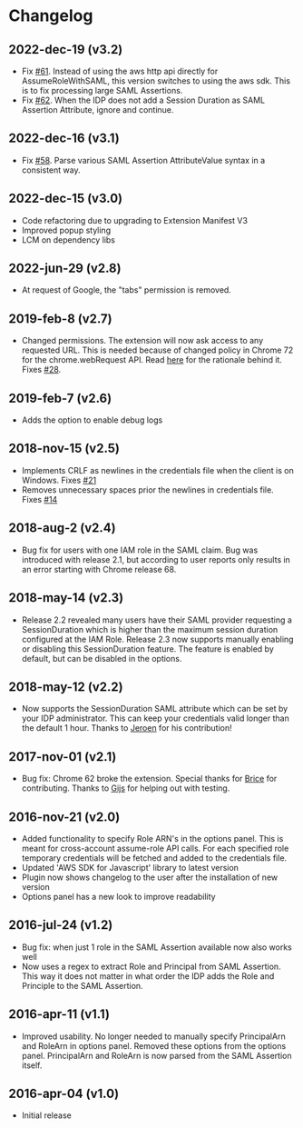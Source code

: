 # Changelog

## 2022-dec-19 (v3.2)
* Fix [#61](https://github.com/prolane/samltoawsstskeys/issues/61). Instead of using the aws http api directly for AssumeRoleWithSAML, this version switches to using the aws sdk. This is to fix processing large SAML Assertions.
* Fix [#62](https://github.com/prolane/samltoawsstskeys/issues/62). When the IDP does not add a Session Duration as SAML Assertion Attribute, ignore and continue.

## 2022-dec-16 (v3.1)
* Fix [#58](https://github.com/prolane/samltoawsstskeys/issues/58). Parse various SAML Assertion AttributeValue syntax in a consistent way.

## 2022-dec-15 (v3.0)
* Code refactoring due to upgrading to Extension Manifest V3
* Improved popup styling
* LCM on dependency libs

## 2022-jun-29 (v2.8)
* At request of Google, the "tabs" permission is removed.

## 2019-feb-8 (v2.7)
* Changed permissions. The extension will now ask access to any requested URL. This is needed because of changed policy in Chrome 72 for the chrome.webRequest API. Read [here](https://github.com/prolane/samltoawsstskeys/issues/28#issuecomment-461938267) for the rationale behind it. Fixes [#28](https://github.com/prolane/samltoawsstskeys/issues/28).

## 2019-feb-7 (v2.6)
* Adds the option to enable debug logs

## 2018-nov-15 (v2.5)
* Implements CRLF as newlines in the credentials file when the client is on Windows. Fixes [#21](https://github.com/prolane/samltoawsstskeys/issues/21)
* Removes unnecessary spaces prior the newlines in credentials file. Fixes [#14](https://github.com/prolane/samltoawsstskeys/issues/14)

## 2018-aug-2 (v2.4)
* Bug fix for users with one IAM role in the SAML claim. Bug was introduced with release 2.1, but according to user reports only results in an error starting with Chrome release 68.

## 2018-may-14 (v2.3)
* Release 2.2 revealed many users have their SAML provider requesting a SessionDuration which is higher than the maximum session duration configured at the IAM Role. Release 2.3 now supports manually enabling or disabling this SessionDuration feature. The feature is enabled by default, but can be disabled in the options.

## 2018-may-12 (v2.2)
* Now supports the SessionDuration SAML attribute which can be set by your IDP administrator. This can keep your credentials valid longer than the default 1 hour. Thanks to [Jeroen](https://github.com/ashemedai) for his contribution!

## 2017-nov-01 (v2.1)
* Bug fix: Chrome 62 broke the extension. Special thanks for [Brice](https://github.com/bdruth) for contributing. Thanks to [Gijs](https://gitlab.com/gbvanrenswoude) for helping out with testing.

## 2016-nov-21 (v2.0)
* Added functionality to specify Role ARN's in the options panel. This is meant for cross-account assume-role API calls. For each specified role temporary credentials will be fetched and added to the credentials file.
* Updated 'AWS SDK for Javascript' library to latest version
* Plugin now shows changelog to the user after the installation of new version
* Options panel has a new look to improve readability

## 2016-jul-24 (v1.2)
* Bug fix: when just 1 role in the SAML Assertion available now also works well
* Now uses a regex to extract Role and Principal from SAML Assertion. This way it does not matter in what order the IDP adds the Role and Principle to the SAML Assertion.

## 2016-apr-11 (v1.1)
* Improved usability. No longer needed to manually specify PrincipalArn and RoleArn in options panel. Removed these options from the options panel. PrincipalArn and RoleArn is now parsed from the SAML Assertion itself.

## 2016-apr-04 (v1.0)
* Initial release